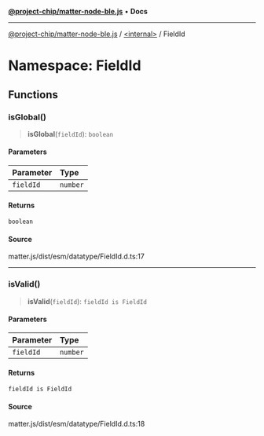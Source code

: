 [**@project-chip/matter-node-ble.js**](../../../README.md) • **Docs**

***

[@project-chip/matter-node-ble.js](../../../globals.md) / [\<internal\>](../../README.md) / FieldId

# Namespace: FieldId

## Functions

### isGlobal()

> **isGlobal**(`fieldId`): `boolean`

#### Parameters

| Parameter | Type |
| :------ | :------ |
| `fieldId` | `number` |

#### Returns

`boolean`

#### Source

matter.js/dist/esm/datatype/FieldId.d.ts:17

***

### isValid()

> **isValid**(`fieldId`): `fieldId is FieldId`

#### Parameters

| Parameter | Type |
| :------ | :------ |
| `fieldId` | `number` |

#### Returns

`fieldId is FieldId`

#### Source

matter.js/dist/esm/datatype/FieldId.d.ts:18
